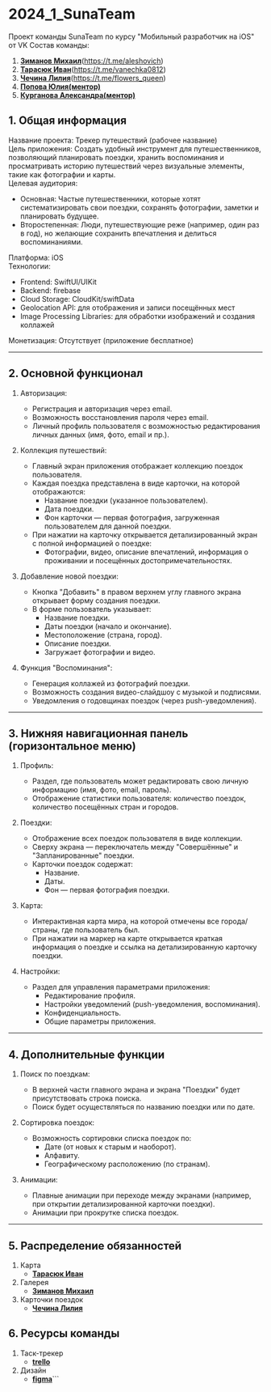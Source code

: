 # 2024_1_SunaTeam
Проект команды SunaTeam по курсу "Мобильный разработчик на iOS" от VK
Состав команды:
1. [**Зиманов Михаил**](<https://github.com/nekoposer>)(<https://t.me/aleshovich>)
2. [**Тарасюк Иван**](<https://github.com/IvanTarasiuk>)(<https://t.me/vanechka0812>)
3. [**Чечина Лилия**](<https://github.com/Lilia-Chechina>)(<https://t.me/flowers_queen>)
4. [**Попова Юлия(ментор)**](<https://t.me/yuzaaasl>)
5. [**Курганова Александра(ментор)**](<https://t.me/axndkgn>)

## 1. Общая информация
Название проекта: Трекер путешествий (рабочее название)  
Цель приложения: Создать удобный инструмент для путешественников, позволяющий планировать поездки, хранить воспоминания и просматривать историю путешествий через визуальные элементы, такие как фотографии и карты.  
Целевая аудитория:  
- Основная: Частые путешественники, которые хотят систематизировать свои поездки, сохранять фотографии, заметки и планировать будущее.
- Второстепенная: Люди, путешествующие реже (например, один раз в год), но желающие сохранить впечатления и делиться воспоминаниями.

Платформа: iOS  
Технологии:  
- Frontend: SwiftUI/UIKit
- Backend: firebase
- Cloud Storage: CloudKit/swiftData
- Geolocation API: для отображения и записи посещённых мест
- Image Processing Libraries: для обработки изображений и создания коллажей

Монетизация: Отсутствует (приложение бесплатное)

---

## 2. Основной функционал

1. Авторизация:
   - Регистрация и авторизация через email.
   - Возможность восстановления пароля через email.
   - Личный профиль пользователя с возможностью редактирования личных данных (имя, фото, email и пр.).

2. Коллекция путешествий:
   - Главный экран приложения отображает коллекцию поездок пользователя.
   - Каждая поездка представлена в виде карточки, на которой отображаются:
     - Название поездки (указанное пользователем).
     - Дата поездки.
     - Фон карточки — первая фотография, загруженная пользователем для данной поездки.
   - При нажатии на карточку открывается детализированный экран с полной информацией о поездке:
     - Фотографии, видео, описание впечатлений, информация о проживании и посещённых достопримечательностях.

3. Добавление новой поездки:
   - Кнопка "Добавить" в правом верхнем углу главного экрана открывает форму создания поездки.
   - В форме пользователь указывает:
     - Название поездки.
     - Даты поездки (начало и окончание).
     - Местоположение (страна, город).
     - Описание поездки.
     - Загружает фотографии и видео.

4. Функция "Воспоминания":
   - Генерация коллажей из фотографий поездки.
   - Возможность создания видео-слайдшоу с музыкой и подписями.
   - Уведомления о годовщинах поездок (через push-уведомления).

---

## 3. Нижняя навигационная панель (горизонтальное меню)

1. Профиль:
   - Раздел, где пользователь может редактировать свою личную информацию (имя, фото, email, пароль).
   - Отображение статистики пользователя: количество поездок, количество посещённых стран и городов.

2. Поездки:
   - Отображение всех поездок пользователя в виде коллекции.
   - Сверху экрана — переключатель между "Совершённые" и "Запланированные" поездки.
   - Карточки поездок содержат:
     - Название.
     - Даты.
     - Фон — первая фотография поездки.

3. Карта:
   - Интерактивная карта мира, на которой отмечены все города/страны, где пользователь был.
   - При нажатии на маркер на карте открывается краткая информация о поездке и ссылка на детализированную карточку поездки.

4. Настройки:
   - Раздел для управления параметрами приложения:
     - Редактирование профиля.
     - Настройки уведомлений (push-уведомления, воспоминания).
     - Конфиденциальность.
     - Общие параметры приложения.

---

## 4. Дополнительные функции

1. Поиск по поездкам:
   - В верхней части главного экрана и экрана "Поездки" будет присутствовать строка поиска.
   - Поиск будет осуществляться по названию поездки или по дате.
2. Сортировка поездок:
   - Возможность сортировки списка поездок по:
     - Дате (от новых к старым и наоборот).
     - Алфавиту.
     - Географическому расположению (по странам).

3. Анимации:
   - Плавные анимации при переходе между экранами (например, при открытии детализированной карточки поездки).
   - Анимации при прокрутке списка поездок.

---

## 5. Распределение обязанностей

1. Карта
   - [**Тарасюк Иван**](<https://github.com/IvanTarasiuk>)
2. Галерея
   - [**Зиманов Михаил**](<https://github.com/nekoposer>)
3. Карточки поездок
   - [**Чечина Лилия**](<https://github.com/Lilia-Chechina>)

## 6. Ресурсы команды

1. Таск-трекер
   - [**trello**](<https://trello.com/b/KY57Lynp/suna-team>)
2. Дизайн
   - [**figma**](<https://www.figma.com/design/eKMyExcqCN6SA7bC7YzGfB/Suna-Travel-App?node-id=0-1&node-type=canvas&t=aSdNGv95nMuFL7Ly-0>)```
